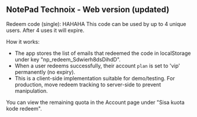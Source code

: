 NotePad Technoix - Web version (updated)
---------------------------------------
Redeem code (single): HAHAHA 
This code can be used by up to 4 unique users. After 4 uses it will expire.

How it works:
- The app stores the list of emails that redeemed the code in localStorage under key "np_redeem_Sdwierh8dsDihdD".
- When a user redeems successfully, their account `plan` is set to 'vip' permanently (no expiry).
- This is a client-side implementation suitable for demo/testing. For production, move redeem tracking to server-side to prevent manipulation.

You can view the remaining quota in the Account page under "Sisa kuota kode redeem".
